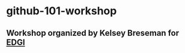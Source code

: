 # github-101-workshop
## Workshop organized by Kelsey Breseman for [EDGI](https://envirodatagov.org/)
